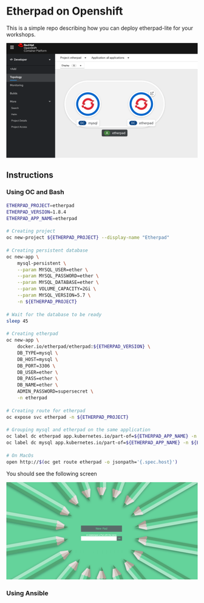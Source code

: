 # Etherpad on Openshift

This is a simple repo describing how you can deploy etherpad-lite for your workshops.

![](imgs/2020-05-27-12-31-45.png)

## Instructions

### Using OC and Bash

```bash
ETHERPAD_PROJECT=etherpad
ETHERPAD_VERSION=1.8.4
ETHERPAD_APP_NAME=etherpad

# Creating project
oc new-project ${ETHERPAD_PROJECT} --display-name "Etherpad"

# Creating persistent database
oc new-app \
    mysql-persistent \
    --param MYSQL_USER=ether \
    --param MYSQL_PASSWORD=ether \
    --param MYSQL_DATABASE=ether \
    --param VOLUME_CAPACITY=2Gi \
    --param MYSQL_VERSION=5.7 \
    -n ${ETHERPAD_PROJECT}

# Wait for the database to be ready
sleep 45

# Creating etherpad
oc new-app \
    docker.io/etherpad/etherpad:${ETHERPAD_VERSION} \
    DB_TYPE=mysql \
    DB_HOST=mysql \
    DB_PORT=3306 \
    DB_USER=ether \
    DB_PASS=ether \
    DB_NAME=ether \
    ADMIN_PASSWORD=supersecret \
    -n etherpad

# Creating route for etherpad
oc expose svc etherpad -n ${ETHERPAD_PROJECT}

# Grouping mysql and etherpad on the same application
oc label dc etherpad app.kubernetes.io/part-of=${ETHERPAD_APP_NAME} -n ${ETHERPAD_PROJECT}
oc label dc mysql app.kubernetes.io/part-of=${ETHERPAD_APP_NAME} -n ${ETHERPAD_PROJECT}

# On MacOs
open http://$(oc get route etherpad -o jsonpath='{.spec.host}')
```

You should see the following screen

![](imgs/2020-05-27-12-41-04.png)

### Using Ansible
